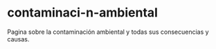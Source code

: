 # contaminaci-n-ambiental
Pagina sobre la contaminación ambiental y todas sus consecuencias y causas.
